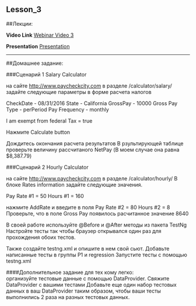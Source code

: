 Lesson_3
----
##Лекции:

**Video Link** [Webinar Video 3](https://youtu.be/A625Zq_5cR4) 

**Presentation** [Presentation](https://www.dropbox.com/s/6afk3lkk12083ya/)

----
##Домашнее задание:

###Сценарий 1 Salary Calculator

на сайте http://www.paycheckcity.com  в разделе /calculator/salary/
задайте следующие параметры в форме расчета налогов 

CheckDate - 08/31/2016
State - California
GrossPay - 10000
Gross Pay Type - perPeriod
Pay Frequency - monthly

I am exempt from federal Tax = true

Нажмите Calculate button  

Дождитесь окончания расчета результатов 
В рзультирующей таблице проверьте величину рассчитаного  NetPay
(В моем случае она равна $8,387.79)

###Сценарий 2 Hourly Calculator

на сайте http://www.paycheckcity.com  в разделе /calculator/hourly/
В блоке Rates information задайте следующие значения.

Pay Rate #1 = 50 
Hours #1 = 160
 
нажмите AddRate и введите в поля 
Pay Rate #2 = 80
Hours #2 = 8
Проверьте, что в поле Gross Pay появилось расчитанное значение 8640

В своей работе используйте @Before и @After методы из пакета TestNg
Настройте тесты так чтобы браузер открывался один раз для прохождения обоих тестов.

Также создайте testng.xml и опишите в нем свой сьют.
Добавьте написанные тесты в группы P1 и regression
Запустите тесты с помощью testng.xml


####Дополнительное задание для тех кому легко:  
организуйте тестовые данные с помощью DataProvider. 
Свяжите DataProvider с вашими тестами
Добавьте еще один набор тестовых данных в ваш DataProvider таким образом, 
чтобы ваши тесты выполнились 2 раза на разных тестовых данных.

